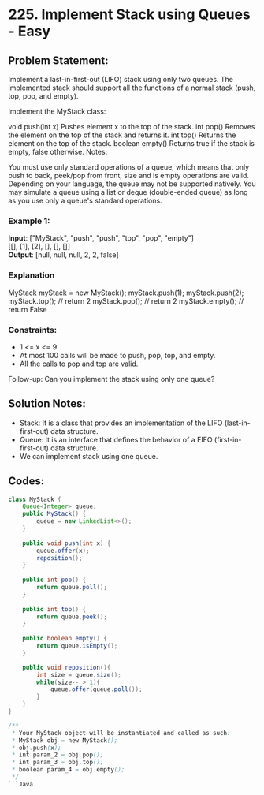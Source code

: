 # 225. Implement Stack using Queues - Easy

## Problem Statement:
Implement a last-in-first-out (LIFO) stack using only two queues. The implemented stack should support all the functions of a normal stack (push, top, pop, and empty).

Implement the MyStack class:

void push(int x) Pushes element x to the top of the stack.
int pop() Removes the element on the top of the stack and returns it.
int top() Returns the element on the top of the stack.
boolean empty() Returns true if the stack is empty, false otherwise.
Notes:

You must use only standard operations of a queue, which means that only push to back, peek/pop from front, size and is empty operations are valid.
Depending on your language, the queue may not be supported natively. You may simulate a queue using a list or deque (double-ended queue) as long as you use only a queue's standard operations.


### Example 1:

**Input**: 
["MyStack", "push", "push", "top", "pop", "empty"]  
[[], [1], [2], [], [], []]  
**Output**:
[null, null, null, 2, 2, false]  

### Explanation
MyStack myStack = new MyStack();
myStack.push(1);
myStack.push(2);
myStack.top(); // return 2
myStack.pop(); // return 2
myStack.empty(); // return False
 

### Constraints:
- 1 <= x <= 9
- At most 100 calls will be made to push, pop, top, and empty.
- All the calls to pop and top are valid.
 

Follow-up: Can you implement the stack using only one queue?

## Solution Notes:
- Stack: It is a class that provides an implementation of the LIFO (last-in-first-out) data structure.  
- Queue: It is an interface that defines the behavior of a FIFO (first-in-first-out) data structure.  
- We can implement stack using one queue.  

## Codes:

```Java
class MyStack {
    Queue<Integer> queue;
    public MyStack() {
        queue = new LinkedList<>();
    }
    
    public void push(int x) {
        queue.offer(x);
        reposition();
    }
    
    public int pop() {
        return queue.poll();
    }
    
    public int top() {
        return queue.peek();
    }
    
    public boolean empty() {
        return queue.isEmpty();
    }

    public void reposition(){
        int size = queue.size();
        while(size-- > 1){
            queue.offer(queue.poll());
        }
    }
}

/**
 * Your MyStack object will be instantiated and called as such:
 * MyStack obj = new MyStack();
 * obj.push(x);
 * int param_2 = obj.pop();
 * int param_3 = obj.top();
 * boolean param_4 = obj.empty();
 */
```Java